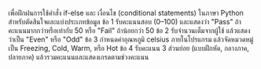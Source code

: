 เพื่อฝึกฝนการใช้คำสั่ง if-else และ เงื่อนไข (conditional statements) ในภาษา Python สำหรับตัดสินใจและแบ่งประเภทข้อมูล
ข้อ 1 รับคะแนนสอบ (0–100) และแสดงว่า "Pass" ถ้าคะแนนมากกว่าหรือเท่ากับ 50 หรือ "Fail" ถ้าน้อยกว่า 50
ข้อ 2 รับจำนวนเต็มจากผู้ใช้ แล้วแสดงว่าเป็น "Even" หรือ "Odd"
ข้อ 3 กำหนดค่าอุณหภูมิ celsius ภายในโปรแกรม แล้วจัดหมวดหมู่เป็น Freezing, Cold, Warm, หรือ Hot
ข้อ 4 รับคะแนน 3 ส่วนย่อย (แบบฝึกหัด, กลางภาค, ปลายภาค) แล้วรวมคะแนนและแสดงเกรดตามช่วงคะแนน
